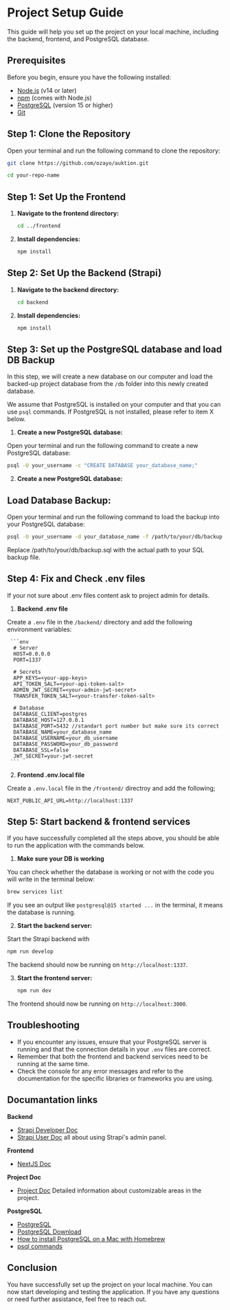 # Project Setup Guide

This guide will help you set up the project on your local machine, including the backend, frontend, and PostgreSQL database.

## Prerequisites

Before you begin, ensure you have the following installed:

- [Node.js](https://nodejs.org/) (v14 or later)
- [npm](https://www.npmjs.com/) (comes with Node.js)
- [PostgreSQL](https://www.postgresql.org/download/) (version 15 or higher)
- [Git](https://git-scm.com/downloads)

## Step 1: Clone the Repository

Open your terminal and run the following command to clone the repository:

```bash
git clone https://github.com/ozayo/auktion.git
```

```bash
cd your-repo-name
```


## Step 1: Set Up the Frontend

1. **Navigate to the frontend directory:**

   ```bash
   cd ../frontend
   ```

2. **Install dependencies:**

   ```bash
   npm install
   ```



## Step 2: Set Up the Backend (Strapi)

1. **Navigate to the backend directory:**

   ```bash
   cd backend
   ```

2. **Install dependencies:**

   ```bash
   npm install
   ```


## Step 3: Set up the PostgreSQL database and load DB Backup

In this step, we will create a new database on our computer and load the backed-up project database from the `/db` folder into this newly created database.

We assume that PostgreSQL is installed on your computer and that you can use `psql` commands. If PostgreSQL is not installed, please refer to item X below.

1. **Create a new PostgreSQL database:**

Open your terminal and run the following command to create a new PostgreSQL database:

  ```bash
  psql -U your_username -c "CREATE DATABASE your_database_name;"
  ```

2. **Create a new PostgreSQL database:**

## **Load Database Backup:**

Open your terminal and run the following command to load the backup into your PostgreSQL database:

  ```bash
  psql -U your_username -d your_database_name -f /path/to/your/db/backup.sql
  ```
Replace /path/to/your/db/backup.sql with the actual path to your SQL backup file.



## Step 4: Fix and Check .env files

If your not sure about .env files content ask to project admin for details.

1. **Backend .env file**

Create a `.env` file in the `/backend/` directory and add the following environment variables:

     ```env
      # Server
      HOST=0.0.0.0
      PORT=1337

      # Secrets
      APP_KEYS=<your-app-keys>
      API_TOKEN_SALT=<your-api-token-salt>
      ADMIN_JWT_SECRET=<your-admin-jwt-secret>
      TRANSFER_TOKEN_SALT=<your-transfer-token-salt>

      # Database
      DATABASE_CLIENT=postgres
      DATABASE_HOST=127.0.0.1 
      DATABASE_PORT=5432 //standart port number but make sure its correct
      DATABASE_NAME=your_database_name
      DATABASE_USERNAME=your_db_username
      DATABASE_PASSWORD=your_db_password
      DATABASE_SSL=false
      JWT_SECRET=your-jwt-secret
     ```

2. **Frontend .env.local file**

Create a `.env.local` file in the `/frontend/` directroy and add the following;

  ```env
  NEXT_PUBLIC_API_URL=http://localhost:1337
  ```

## Step 5: Start backend & frontend services

If you have successfully completed all the steps above, you should be able to run the application with the commands below.

1. **Make sure your DB is working**

You can check whether the database is working or not with the code you will write in the terminal below:

  ```bash
  brew services list
  ```
If you see an output like `postgresql@15 started ...` in the terminal, it means the database is running.

2. **Start the backend server:**

Start the Strapi backend with

   ```bash
   npm run develop 
   ```

  The backend should now be running on `http://localhost:1337`.

3. **Start the frontend server:**

   ```bash
   npm run dev
   ```

  The frontend should now be running on `http://localhost:3000`.



## Troubleshooting

- If you encounter any issues, ensure that your PostgreSQL server is running and that the connection details in your `.env` files are correct.
- Remember that both the frontend and backend services need to be running at the same time.
- Check the console for any error messages and refer to the documentation for the specific libraries or frameworks you are using.

## Documantation links

**Backend**
- [Strapi Developer Doc](https://docs.strapi.io/dev-docs/intro)
- [Strapi User Doc](https://docs.strapi.io/user-docs/intro) all about using Strapi's admin panel.

**Frontend**
- [NextJS Doc](https://nextjs.org/docs)

**Project Doc**

-  [Project Doc](https://github.com/ozayo/auktion/issues/14) Detailed information about customizable areas in the project.

**PostgreSQL**

- [PostgreSQL](https://www.postgresql.org/)
- [PostgreSQL Download](https://www.postgresql.org/download/)
- [How to install PostgreSQL on a Mac with Homebrew](https://www.moncefbelyamani.com/how-to-install-postgresql-on-a-mac-with-homebrew-and-lunchy/)
- [psql commands](https://www.postgresql.org/docs/current/app-psql.html)

## Conclusion

You have successfully set up the project on your local machine. You can now start developing and testing the application. If you have any questions or need further assistance, feel free to reach out.


